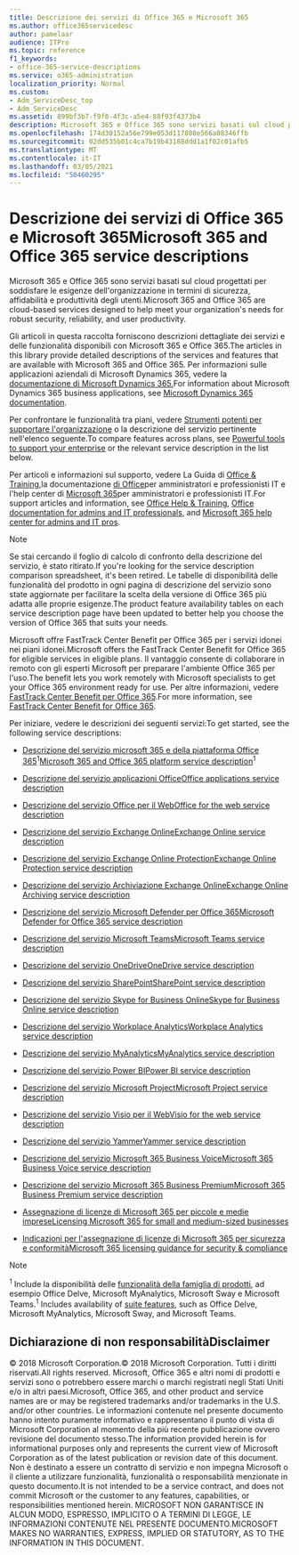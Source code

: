 ```yaml
---
title: Descrizione dei servizi di Office 365 e Microsoft 365
ms.author: office365servicedesc
author: pamelaar
audience: ITPro
ms.topic: reference
f1_keywords:
- office-365-service-descriptions
ms.service: o365-administration
localization_priority: Normal
ms.custom:
- Adm_ServiceDesc_top
- Adm_ServiceDesc
ms.assetid: 899bf3b7-f9f0-4f3c-a5e4-88f93f4373b4
description: Microsoft 365 e Office 365 sono servizi basati sul cloud progettati per soddisfare le esigenze dell'organizzazione in termini di sicurezza, affidabilità e produttività degli utenti.
ms.openlocfilehash: 174d30152a56e799e053d117808e566a08346ffb
ms.sourcegitcommit: 02dd535b01c4ca7b19b43188ddd1a1f02c01afb5
ms.translationtype: MT
ms.contentlocale: it-IT
ms.lasthandoff: 03/05/2021
ms.locfileid: "50460295"
---
```

# <a name="microsoft-365-and-office-365-service-descriptions"></a><span data-ttu-id="d28bb-103">Descrizione dei servizi di Office 365 e Microsoft 365</span><span class="sxs-lookup"><span data-stu-id="d28bb-103">Microsoft 365 and Office 365 service descriptions</span></span> 

<span data-ttu-id="d28bb-104">Microsoft 365 e Office 365 sono servizi basati sul cloud progettati per soddisfare le esigenze dell'organizzazione in termini di sicurezza, affidabilità e produttività degli utenti.</span><span class="sxs-lookup"><span data-stu-id="d28bb-104">Microsoft 365 and Office 365 are cloud-based services designed to help meet your organization's needs for robust security, reliability, and user productivity.</span></span> 
  
<span data-ttu-id="d28bb-105">Gli articoli in questa raccolta forniscono descrizioni dettagliate dei servizi e delle funzionalità disponibili con Microsoft 365 e Office 365.</span><span class="sxs-lookup"><span data-stu-id="d28bb-105">The articles in this library provide detailed descriptions of the services and features that are available with Microsoft 365 and Office 365.</span></span> <span data-ttu-id="d28bb-106">Per informazioni sulle applicazioni aziendali di Microsoft Dynamics 365, vedere la [documentazione di Microsoft Dynamics 365.](https://docs.microsoft.com/dynamics365/)</span><span class="sxs-lookup"><span data-stu-id="d28bb-106">For information about Microsoft Dynamics 365 business applications, see [Microsoft Dynamics 365 documentation](https://docs.microsoft.com/dynamics365/).</span></span>

<span data-ttu-id="d28bb-107">Per confrontare le funzionalità tra piani, vedere [Strumenti potenti per supportare l'organizzazione](https://go.microsoft.com/fwlink/?LinkID=799177&amp;clcid=0x409) o la descrizione del servizio pertinente nell'elenco seguente.</span><span class="sxs-lookup"><span data-stu-id="d28bb-107">To compare features across plans, see [Powerful tools to support your enterprise](https://go.microsoft.com/fwlink/?LinkID=799177&amp;clcid=0x409) or the relevant service description in the list below.</span></span> 
  
<span data-ttu-id="d28bb-108">Per articoli e informazioni sul supporto, vedere La Guida di [Office & Training,](https://support.office.com/)la documentazione [di Office](https://docs.microsoft.com/office/)per amministratori e professionisti IT e l'help center di [Microsoft 365](https://docs.microsoft.com/microsoft-365/)per amministratori e professionisti IT.</span><span class="sxs-lookup"><span data-stu-id="d28bb-108">For support articles and information, see [Office Help & Training](https://support.office.com/), [Office documentation for admins and IT professionals](https://docs.microsoft.com/office/), and [Microsoft 365 help center for admins and IT pros](https://docs.microsoft.com/microsoft-365/).</span></span>
  
> [!NOTE]
> <span data-ttu-id="d28bb-109">Se stai cercando il foglio di calcolo di confronto della descrizione del servizio, è stato ritirato.</span><span class="sxs-lookup"><span data-stu-id="d28bb-109">If you're looking for the service description comparison spreadsheet, it's been retired.</span></span> <span data-ttu-id="d28bb-110">Le tabelle di disponibilità delle funzionalità del prodotto in ogni pagina di descrizione del servizio sono state aggiornate per facilitare la scelta della versione di Office 365 più adatta alle proprie esigenze.</span><span class="sxs-lookup"><span data-stu-id="d28bb-110">The product feature availability tables on each service description page have been updated to better help you choose the version of Office 365 that suits your needs.</span></span> 
  
<span data-ttu-id="d28bb-111">Microsoft offre FastTrack Center Benefit per Office 365 per i servizi idonei nei piani idonei.</span><span class="sxs-lookup"><span data-stu-id="d28bb-111">Microsoft offers the FastTrack Center Benefit for Office 365 for eligible services in eligible plans.</span></span> <span data-ttu-id="d28bb-112">Il vantaggio consente di collaborare in remoto con gli esperti Microsoft per preparare l'ambiente Office 365 per l'uso.</span><span class="sxs-lookup"><span data-stu-id="d28bb-112">The benefit lets you work remotely with Microsoft specialists to get your Office 365 environment ready for use.</span></span> <span data-ttu-id="d28bb-113">Per altre informazioni, vedere [FastTrack Center Benefit per Office 365](https://docs.microsoft.com/fasttrack/O365-fasttrack-benefit-for-office-365).</span><span class="sxs-lookup"><span data-stu-id="d28bb-113">For more information, see [FastTrack Center Benefit for Office 365](https://docs.microsoft.com/fasttrack/O365-fasttrack-benefit-for-office-365).</span></span>
  
<span data-ttu-id="d28bb-114">Per iniziare, vedere le descrizioni dei seguenti servizi:</span><span class="sxs-lookup"><span data-stu-id="d28bb-114">To get started, see the following service descriptions:</span></span>
  
- <span data-ttu-id="d28bb-115">[Descrizione del servizio microsoft 365 e della piattaforma Office 365](office-365-platform-service-description/office-365-platform-service-description.md)<sup>1</sup></span><span class="sxs-lookup"><span data-stu-id="d28bb-115">[Microsoft 365 and Office 365 platform service description](office-365-platform-service-description/office-365-platform-service-description.md)<sup>1</sup></span></span>

- [<span data-ttu-id="d28bb-116">Descrizione del servizio applicazioni Office</span><span class="sxs-lookup"><span data-stu-id="d28bb-116">Office applications service description</span></span>](office-applications-service-description/office-applications-service-description.md)

- [<span data-ttu-id="d28bb-117">Descrizione del servizio Office per il Web</span><span class="sxs-lookup"><span data-stu-id="d28bb-117">Office for the web service description</span></span>](office-online-service-description/office-online-service-description.md)

- [<span data-ttu-id="d28bb-118">Descrizione del servizio Exchange Online</span><span class="sxs-lookup"><span data-stu-id="d28bb-118">Exchange Online service description</span></span>](exchange-online-service-description/exchange-online-service-description.md)

- [<span data-ttu-id="d28bb-119">Descrizione del servizio Exchange Online Protection</span><span class="sxs-lookup"><span data-stu-id="d28bb-119">Exchange Online Protection service description</span></span>](exchange-online-protection-service-description/exchange-online-protection-service-description.md)

- [<span data-ttu-id="d28bb-120">Descrizione del servizio Archiviazione Exchange Online</span><span class="sxs-lookup"><span data-stu-id="d28bb-120">Exchange Online Archiving service description</span></span>](exchange-online-archiving-service-description/exchange-online-archiving-service-description.md)

- [<span data-ttu-id="d28bb-121">Descrizione del servizio Microsoft Defender per Office 365</span><span class="sxs-lookup"><span data-stu-id="d28bb-121">Microsoft Defender for Office 365 service description</span></span>](office-365-advanced-threat-protection-service-description.md)

- [<span data-ttu-id="d28bb-122">Descrizione del servizio Microsoft Teams</span><span class="sxs-lookup"><span data-stu-id="d28bb-122">Microsoft Teams service description</span></span>](teams-service-description.md)

- [<span data-ttu-id="d28bb-123">Descrizione del servizio OneDrive</span><span class="sxs-lookup"><span data-stu-id="d28bb-123">OneDrive service description</span></span>](onedrive-for-business-service-description.md)

- [<span data-ttu-id="d28bb-124">Descrizione del servizio SharePoint</span><span class="sxs-lookup"><span data-stu-id="d28bb-124">SharePoint service description</span></span>](sharepoint-online-service-description/sharepoint-online-service-description.md)

- [<span data-ttu-id="d28bb-125">Descrizione del servizio Skype for Business Online</span><span class="sxs-lookup"><span data-stu-id="d28bb-125">Skype for Business Online service description</span></span>](skype-for-business-online-service-description/skype-for-business-online-service-description.md)

- [<span data-ttu-id="d28bb-126">Descrizione del servizio Workplace Analytics</span><span class="sxs-lookup"><span data-stu-id="d28bb-126">Workplace Analytics service description</span></span>](workplace-analytics-service-description.md)

- [<span data-ttu-id="d28bb-127">Descrizione del servizio MyAnalytics</span><span class="sxs-lookup"><span data-stu-id="d28bb-127">MyAnalytics service description</span></span>](mya-service-description.md)

- [<span data-ttu-id="d28bb-128">Descrizione del servizio Power BI</span><span class="sxs-lookup"><span data-stu-id="d28bb-128">Power BI service description</span></span>](power-bi-service-description.md)

- [<span data-ttu-id="d28bb-129">Descrizione del servizio Microsoft Project</span><span class="sxs-lookup"><span data-stu-id="d28bb-129">Microsoft Project service description</span></span>](project-online-service-description/project-online-service-description.md)

- [<span data-ttu-id="d28bb-130">Descrizione del servizio Visio per il Web</span><span class="sxs-lookup"><span data-stu-id="d28bb-130">Visio for the web service description</span></span>](visio-online-service-description/visio-online-service-description.md)

- [<span data-ttu-id="d28bb-131">Descrizione del servizio Yammer</span><span class="sxs-lookup"><span data-stu-id="d28bb-131">Yammer service description</span></span>](yammer-service-description/yammer-service-description.md)

- [<span data-ttu-id="d28bb-132">Descrizione del servizio Microsoft 365 Business Voice</span><span class="sxs-lookup"><span data-stu-id="d28bb-132">Microsoft 365 Business Voice service description</span></span>](microsoft-365-business-voice-service-description.md)

- [<span data-ttu-id="d28bb-133">Descrizione del servizio Microsoft 365 Business Premium</span><span class="sxs-lookup"><span data-stu-id="d28bb-133">Microsoft 365 Business Premium service description</span></span>](microsoft-365-service-descriptions/microsoft-365-business-service-description.md)

- [<span data-ttu-id="d28bb-134">Assegnazione di licenze di Microsoft 365 per piccole e medie imprese</span><span class="sxs-lookup"><span data-stu-id="d28bb-134">Licensing Microsoft 365 for small and medium-sized businesses</span></span>](microsoft-365-service-descriptions/licensing-microsoft-365-in-smb.md)

- [<span data-ttu-id="d28bb-135">Indicazioni per l'assegnazione di licenze di Microsoft 365 per sicurezza e conformità</span><span class="sxs-lookup"><span data-stu-id="d28bb-135">Microsoft 365 licensing guidance for security & compliance</span></span>](microsoft-365-service-descriptions/microsoft-365-tenantlevel-services-licensing-guidance/microsoft-365-security-compliance-licensing-guidance.md)


> [!NOTE]
> <span data-ttu-id="d28bb-136"><sup>1</sup> Include la disponibilità delle [funzionalità della famiglia di prodotti](https://docs.microsoft.com/office365/servicedescriptions/office-365-platform-service-description/office-365-suite-features), ad esempio Office Delve, Microsoft MyAnalytics, Microsoft Sway e Microsoft Teams.</span><span class="sxs-lookup"><span data-stu-id="d28bb-136"><sup>1</sup> Includes availability of [suite features](https://docs.microsoft.com/office365/servicedescriptions/office-365-platform-service-description/office-365-suite-features), such as Office Delve, Microsoft MyAnalytics, Microsoft Sway, and Microsoft Teams.</span></span>
  
## <a name="disclaimer"></a><span data-ttu-id="d28bb-137">Dichiarazione di non responsabilità</span><span class="sxs-lookup"><span data-stu-id="d28bb-137">Disclaimer</span></span>

<span data-ttu-id="d28bb-138">&copy; 2018 Microsoft Corporation.</span><span class="sxs-lookup"><span data-stu-id="d28bb-138">&copy; 2018 Microsoft Corporation.</span></span> <span data-ttu-id="d28bb-139">Tutti i diritti riservati.</span><span class="sxs-lookup"><span data-stu-id="d28bb-139">All rights reserved.</span></span> <span data-ttu-id="d28bb-140">Microsoft, Office 365 e altri nomi di prodotti e servizi sono o potrebbero essere marchi o marchi registrati negli Stati Uniti e/o in altri paesi.</span><span class="sxs-lookup"><span data-stu-id="d28bb-140">Microsoft, Office 365, and other product and service names are or may be registered trademarks and/or trademarks in the U.S. and/or other countries.</span></span> <span data-ttu-id="d28bb-141">Le informazioni contenute nel presente documento hanno intento puramente informativo e rappresentano il punto di vista di Microsoft Corporation al momento della più recente pubblicazione ovvero revisione del documento stesso.</span><span class="sxs-lookup"><span data-stu-id="d28bb-141">The information provided herein is for informational purposes only and represents the current view of Microsoft Corporation as of the latest publication or revision date of this document.</span></span> <span data-ttu-id="d28bb-142">Non è destinato a essere un contratto di servizio e non impegna Microsoft o il cliente a utilizzare funzionalità, funzionalità o responsabilità menzionate in questo documento.</span><span class="sxs-lookup"><span data-stu-id="d28bb-142">It is not intended to be a service contract, and does not commit Microsoft or the customer to any features, capabilities, or responsibilities mentioned herein.</span></span> <span data-ttu-id="d28bb-143">MICROSOFT NON GARANTISCE IN ALCUN MODO, ESPRESSO, IMPLICITO O A TERMINI DI LEGGE, LE INFORMAZIONI CONTENUTE NEL PRESENTE DOCUMENTO.</span><span class="sxs-lookup"><span data-stu-id="d28bb-143">MICROSOFT MAKES NO WARRANTIES, EXPRESS, IMPLIED OR STATUTORY, AS TO THE INFORMATION IN THIS DOCUMENT.</span></span>
 